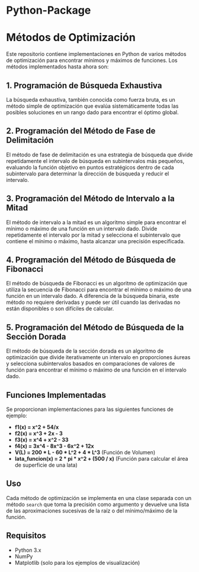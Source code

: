 # Python-Package
# Métodos de Optimización

Este repositorio contiene implementaciones en Python de varios métodos de optimización para encontrar mínimos y máximos de funciones. Los métodos implementados hasta ahora son:

## 1. Programación de Búsqueda Exhaustiva

La búsqueda exhaustiva, también conocida como fuerza bruta, es un método simple de optimización que evalúa sistemáticamente todas las posibles soluciones en un rango dado para encontrar el óptimo global.

## 2. Programación del Método de Fase de Delimitación

El método de fase de delimitación es una estrategia de búsqueda que divide repetidamente el intervalo de búsqueda en subintervalos más pequeños, evaluando la función objetivo en puntos estratégicos dentro de cada subintervalo para determinar la dirección de búsqueda y reducir el intervalo.

## 3. Programación del Método de Intervalo a la Mitad

El método de intervalo a la mitad es un algoritmo simple para encontrar el mínimo o máximo de una función en un intervalo dado. Divide repetidamente el intervalo por la mitad y selecciona el subintervalo que contiene el mínimo o máximo, hasta alcanzar una precisión especificada.

## 4. Programación del Método de Búsqueda de Fibonacci

El método de búsqueda de Fibonacci es un algoritmo de optimización que utiliza la secuencia de Fibonacci para encontrar el mínimo o máximo de una función en un intervalo dado. A diferencia de la búsqueda binaria, este método no requiere derivadas y puede ser útil cuando las derivadas no están disponibles o son difíciles de calcular.

## 5. Programación del Método de Búsqueda de la Sección Dorada

El método de búsqueda de la sección dorada es un algoritmo de optimización que divide iterativamente un intervalo en proporciones áureas y selecciona subintervalos basados en comparaciones de valores de función para encontrar el mínimo o máximo de una función en el intervalo dado.

## Funciones Implementadas

Se proporcionan implementaciones para las siguientes funciones de ejemplo:

- **f1(x) = x^2 + 54/x**
- **f2(x) = x^3 + 2x - 3**
- **f3(x) = x^4 + x^2 - 33**
- **f4(x) = 3x^4 - 8x^3 - 6x^2 + 12x**
- **V(L) = 200 * L - 60 * L^2 + 4 * L^3** (Función de Volumen)
- **lata_funcion(x) = 2 * pi * x^2 + (500 / x)** (Función para calcular el área de superficie de una lata)

## Uso

Cada método de optimización se implementa en una clase separada con un método `search` que toma la precisión como argumento y devuelve una lista de las aproximaciones sucesivas de la raíz o del mínimo/máximo de la función.

## Requisitos

- Python 3.x
- NumPy
- Matplotlib (solo para los ejemplos de visualización)
